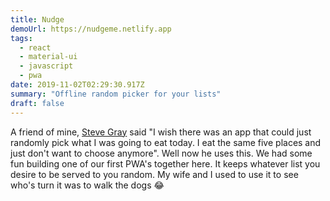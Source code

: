 ```yaml
---
title: Nudge
demoUrl: https://nudgeme.netlify.app
tags:
  - react
  - material-ui
  - javascript
  - pwa
date: 2019-11-02T02:29:30.917Z
summary: "Offline random picker for your lists"
draft: false
---
```


A friend of mine, <a href="https://heystevegray.dev">Steve Gray</a> said "I wish
there was an app that could just randomly pick what I was going to eat today.
I eat the same five places and just don't want to choose anymore". Well now he
uses this. We had some fun building one of our first PWA's together here. It
keeps whatever list you desire to be served to you random. My wife and I used
to use it to see who's turn it was to walk the dogs 😂
